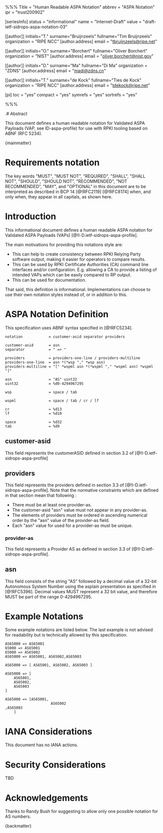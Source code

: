 %%%
Title = "Human Readable ASPA Notation"
abbrev = "ASPA Notation"
ipr = "trust200902"

[seriesInfo]
status = "informational"
name = "Internet-Draft"
value = "draft-ietf-sidrops-aspa-notation-03"

[[author]]
initials="T."
surname="Bruijnzeels"
fullname="Tim Bruijnzeels"
organization = "RIPE NCC"
  [author.address]
  email = "tbruijnzeels@ripe.net"

[[author]]
initials="O."
surname="Borchert"
fullname="Oliver Borchert"
organization = "NIST"
  [author.address]
  email = "oliver.borchert@nist.gov"

[[author]]
initials="D."
surname="Ma"
fullname="Di Ma"
organization = "ZDNS"
  [author.address]
  email = "madi@zdns.cn"

[[author]]
initials="T."
surname="de Kock"
fullname="Ties de Kock"
organization = "RIPE NCC"
  [author.address]
  email = "tdekock@ripe.net"

[pi]
 toc = "yes"
 compact = "yes"
 symrefs = "yes"
 sortrefs = "yes"

%%%

.# Abstract

This document defines a human readable notation for Validated ASPA
Payloads (VAP, see ID-aspa-profile) for use with RPKI tooling based on
ABNF (RFC 5234).

{mainmatter}

# Requirements notation

The key words "MUST", "MUST NOT", "REQUIRED", "SHALL", "SHALL NOT", "SHOULD",
"SHOULD NOT", "RECOMMENDED", "NOT RECOMMENDED", "MAY", and "OPTIONAL" in
this document are to be interpreted as described in BCP 14 [@!RFC2119]
[@!RFC8174] when, and only when, they appear in all capitals, as shown here.

# Introduction

This informational document defines a human readable ASPA notation for
Validated ASPA Payloads (VAPs) [@!I-D.ietf-sidrops-aspa-profile].

The main motivations for providing this notations style are:
* This can help to create consistency between RPKI Relying Party
  software output, making it easier for operators to compare results.
* This can be used by RPKI Certificate Authorities (CA) command line
  interfaces and/or configuration. E.g. allowing a CA to provide a
  listing of intended VAPs which can be easily compared to RP output.
* This can be used for documentation.

That said, this definition is informational. Implementations can choose
to use their own notation styles instead of, or in addition to this.

# ASPA Notation Definition

This specification uses ABNF syntax specified in [@!RFC5234].

~~~
notation            = customer-asid separator providers

customer-asid       = asn
separator           = " => "

providers           = providers-one-line / providers-multiline
providers-one-line  = asn *(*wsp "," *wsp asn)
providers-multiline = "[" *wspml asn *(*wspml "," *wspml asn) *wspml "]"

asn                 = "AS" uint32
uint32              = %d0-4294967295

wsp                 = space / tab

wspml               = space / tab / cr / lf

cr                  = %d13
lf                  = %d10

space               = %d32
tab                 = %d9
~~~

## customer-asid

This field represents the customerASID defined in section 3.2 of
[@!I-D.ietf-sidrops-aspa-profile]

## providers

This field represents the providers defined in section 3.3 of
[@!I-D.ietf-sidrops-aspa-profile]. Note that the normative constraints
which are defined in that section mean that following :

* There must be at least one provider-as.
* The customer-asid "asn" value must not appear in any provider-as.
* The elements of providers must be ordered in ascending numerical order
  by the "asn" value of the provider-as field.
* Each "asn" value for used for a provider-as must be unique.

### provider-as

This field represents a Provider AS as defined in section 3.3 of
[@!I-D.ietf-sidrops-aspa-profile].

## asn

This field consists of the string "AS" followed by a decimal value of a 32-bit
Autonomous System Number using the asplain presentation as specified in
[@!RFC5396]. Decimal values MUST represent a 32 bit value, and therefore MUST
be part of the range 0-4294967295.

# Example Notations

Some example notations are listed below. The last example is not advised for
readability but is technically allowed by this specification.

~~~
AS65000 => AS65001
65000 => AS65001
65000 => AS65002
AS65000 => AS65001, AS65002,AS65003

AS65000 => [ AS65001, AS65002, AS65003 ]

AS65000 => [
    AS65001,
    AS65002,
    AS65003
]

AS65000 => [AS65001,
                     AS65002
,AS65003
    ]
~~~

# IANA Considerations

This document has no IANA actions.

# Security Considerations

TBD

# Acknowledgements

Thanks to Randy Bush for suggesting to allow only one possible notation for AS
numbers.

{backmatter}
